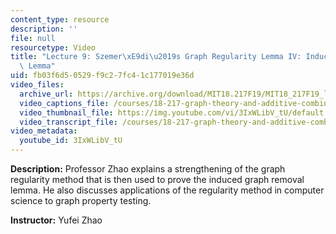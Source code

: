 ```yaml
---
content_type: resource
description: ''
file: null
resourcetype: Video
title: "Lecture 9: Szemer\xE9di\u2019s Graph Regularity Lemma IV: Induced Removal\
  \ Lemma"
uid: fb03f6d5-0529-f9c2-7fc4-1c177019e36d
video_files:
  archive_url: https://archive.org/download/MIT18.217F19/MIT18_217F19_lec09_300k.mp4
  video_captions_file: /courses/18-217-graph-theory-and-additive-combinatorics-fall-2019/82092ec0e27d57c58bd563d9b3e75c99_3IxWLibV_tU.vtt
  video_thumbnail_file: https://img.youtube.com/vi/3IxWLibV_tU/default.jpg
  video_transcript_file: /courses/18-217-graph-theory-and-additive-combinatorics-fall-2019/1c39d73fd3b58fdd6bfce501db4a7799_3IxWLibV_tU.pdf
video_metadata:
  youtube_id: 3IxWLibV_tU
---
```


**Description:** Professor Zhao explains a strengthening of the graph regularity method that is then used to prove the induced graph removal lemma. He also discusses applications of the regularity method in computer science to graph property testing.

**Instructor:** Yufei Zhao